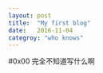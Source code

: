 ```yaml
---
layout: post
title:  "My first blog"
date:   2016-11-04
categroy: "who knows"
---
```

#0x00
完全不知道写什么啊

